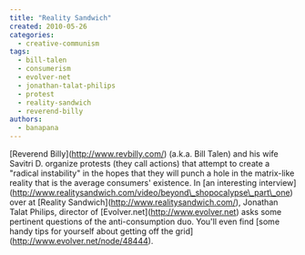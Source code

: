 ```yaml
---
title: "Reality Sandwich"
created: 2010-05-26
categories: 
  - creative-communism
tags: 
  - bill-talen
  - consumerism
  - evolver-net
  - jonathan-talat-philips
  - protest
  - reality-sandwich
  - reverend-billy
authors: 
  - banapana
---
```


\[Reverend Billy\](http://www.revbilly.com/) (a.k.a. Bill Talen) and his wife Savitri D. organize protests (they call actions) that attempt to create a "radical instability" in the hopes that they will punch a hole in the matrix-like reality that is the average consumers' existence. In \[an interesting interview\](http://www.realitysandwich.com/video/beyond\_shopocalypse\_part\_one) over at \[Reality Sandwich\](http://www.realitysandwich.com/), Jonathan Talat Philips, director of \[Evolver.net\](http://www.evolver.net) asks some pertinent questions of the anti-consumption duo. You'll even find \[some handy tips for yourself about getting off the grid\](http://www.evolver.net/node/48444).
